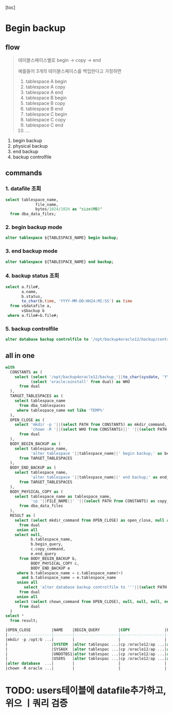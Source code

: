 [toc]

# Begin backup

## flow

> 테이블스페이스별로 begin -> copy -> end
>
> 예를들어 3개의 테이블스페이스를 백업한다고 가정하면
>
> 1. tablespace A begin
> 2. tablespace A copy
> 3. tablespace A end
> 4. tablespace B begin
> 5. tablespace B copy
> 6. tablespace B end
> 7. tablespace C begin
> 8. tablespace C copy
> 9. tablespace C end
> 10. ...

1. begin backup
2. physical backup
3. end backup
4. backup controlfile

## commands

### 1. datafile 조회

```sql
select tablespace_name,
			 file_name,
			 bytes/1024/1024 as "size(MB)"
  from dba_data_files;
```

### 2. begin backup mode

```sql
alter tablespace ${TABLESPACE_NAME} begin backup;
```

### 3. end backup mode

```sql
alter tablespace ${TABLESPACE_NAME} end backup;
```

### 4. backup status 조회

```sql
select a.file#,
       a.name,
       b.status,
       to_char(b.time, 'YYYY-MM-DD:HH24:MI:SS') as time
  from v$datafile a,
       v$backup b
 where a.file#=b.file#;
```

### 5. backup controlfile

```sql
alter database backup controlfile to '/opt/backup4oracle12/backup/control.sql';
```

## all in one

```sql
with
  CONSTANTS as (
    select (select '/opt/backup4oracle12/backup_'||to_char(sysdate, 'YYYYMMDD')||'/' as value from dual) as PATH,
           (select 'oracle:oinstall' from dual) as WHO
      from dual
  ),
  TARGET_TABLESPACES as (
    select tablespace_name
      from dba_tablespaces
     where tablespace_name not like 'TEMP%'
  ),
  OPEN_CLOSE as (
    select 'mkdir -p '||(select PATH from CONSTANTS) as mkdir_command,
           'chown -R '||(select WHO from CONSTANTS)||' '||(select PATH from CONSTANTS) as chown_command
      from dual
  ),
  BODY_BEGIN_BACKUP as (
    select tablespace_name,
           'alter tablespace '||tablespace_name||' begin backup;' as begin_query
      from TARGET_TABLESPACES
  ),
  BODY_END_BACKUP as (
    select tablespace_name,
           'alter tablespace '||tablespace_name||' end backup;' as end_query
      from TARGET_TABLESPACES
  ),
  BODY_PHYSICAL_COPY as (
    select tablespace_name as tablespace_name, 
           'cp '||FILE_NAME||' '||(select PATH from CONSTANTS) as copy_command
      from dba_data_files
  ),
  RESULT as (
    select (select mkdir_command from OPEN_CLOSE) as open_close, null as name, null as begin_query, null as copy, null as end_query
      from dual
     union all
    select null,
           b.tablespace_name,
           b.begin_query,
           c.copy_command,
           e.end_query
      from BODY_BEGIN_BACKUP b,
           BODY_PHYSICAL_COPY c,
           BODY_END_BACKUP e
     where b.tablespace_name = c.tablespace_name(+)
       and b.tablespace_name = e.tablespace_name
     union all
		select 'alter database backup controlfile to '''||(select PATH from CONSTANTS)||'control.sql'';', null, null, null, null
      from dual
     union all
    select (select chown_command from OPEN_CLOSE), null, null, null, null
      from dual
  )
select *
  from result;
```

```sql
|OPEN_CLOSE         |NAME    |BEGIN_QUERY        |COPY               |END_QUERY          |
|-------------------|--------|-------------------|-------------------|-------------------|
|mkdir -p /opt/b ...|        |                   |                   |                   |
|                   |SYSTEM  |alter tablespac ...|cp /oracle12/ap ...|alter tablespac ...|
|                   |SYSAUX  |alter tablespac ...|cp /oracle12/ap ...|alter tablespac ...|
|                   |UNDOTBS1|alter tablespac ...|cp /oracle12/ap ...|alter tablespac ...|
|                   |USERS   |alter tablespac ...|cp /oracle12/ap ...|alter tablespac ...|
|alter database  ...|        |                   |                   |                   |
|chown -R oracle ...|        |                   |                   |                   |
```

# TODO: users테이블에 datafile추가하고, 위으 ㅣ쿼리 검증

